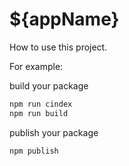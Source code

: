 # ${appName}


How to use this project.

For example:

build your package
```sh
npm run cindex
npm run build
```

publish your package
```sh
npm publish
```




